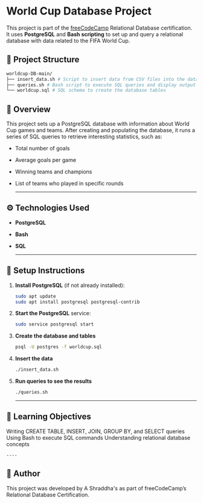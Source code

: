 # World Cup Database Project

This project is part of the [freeCodeCamp](https://www.freecodecamp.org/) Relational Database certification. It uses **PostgreSQL** and **Bash scripting** to set up and query a relational database with data related to the FIFA World Cup.
	

## 📁 Project Structure

```bash
worldcup-DB-main/
├── insert_data.sh # Script to insert data from CSV files into the database
├── queries.sh # Bash script to execute SQL queries and display output
└── worldcup.sql # SQL schema to create the database tables 
```

	

## 📝 Overview

This project sets up a PostgreSQL database with information about World Cup games and teams. After creating and populating the database, it runs a series of SQL queries to retrieve interesting statistics, such as:

- Total number of goals
- Average goals per game
- Winning teams and champions
- List of teams who played in specific rounds

	----

## ⚙️ Technologies Used

- **PostgreSQL**
- **Bash**
- **SQL**

	----

## 🚀 Setup Instructions

1. **Install PostgreSQL** (if not already installed):
   ```bash
   sudo apt update
   sudo apt install postgresql postgresql-contrib
	```

2. **Start the PostgreSQL** service:
   ```bash
   sudo service postgresql start
	```

3. **Create the database and tables**
   ```bash
   psql -U postgres -f worldcup.sql
	```

4. **Insert the data**
   ```bash
   ./insert_data.sh
	```

5. **Run queries to see the results**
   ```bash
   ./queries.sh
	```
	----

## 🧠 Learning Objectives

Writing CREATE TABLE, INSERT, JOIN, GROUP BY, and SELECT queries
Using Bash to execute SQL commands
Understanding relational database concepts

	----

## 📌 Author

This project was developed by A Shraddha's as part of freeCodeCamp’s Relational Database Certification.


